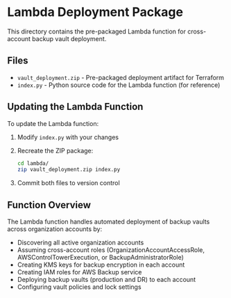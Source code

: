 # Lambda Deployment Package

This directory contains the pre-packaged Lambda function for cross-account backup vault deployment.

## Files

- `vault_deployment.zip` - Pre-packaged deployment artifact for Terraform
- `index.py` - Python source code for the Lambda function (for reference)

## Updating the Lambda Function

To update the Lambda function:

1. Modify `index.py` with your changes
2. Recreate the ZIP package:

   ```bash
   cd lambda/
   zip vault_deployment.zip index.py
   ```
3. Commit both files to version control

## Function Overview

The Lambda function handles automated deployment of backup vaults across organization accounts by:

- Discovering all active organization accounts
- Assuming cross-account roles (OrganizationAccountAccessRole, AWSControlTowerExecution, or BackupAdministratorRole)
- Creating KMS keys for backup encryption in each account
- Creating IAM roles for AWS Backup service
- Deploying backup vaults (production and DR) to each account
- Configuring vault policies and lock settings